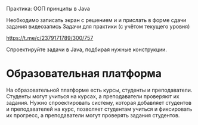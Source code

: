 Практика: ООП принципы в Java

Необходимо записать экран с решением и и прислать в форме сдачи задания видеозапись
Задачи для практики (с учётом текущего уровня)

https://t.me/c/2379171789/300/757

Спроектируйте задачи в Java, подбирая нужные конструкции.

# Образовательная платформа
   На образовательной платформе есть курсы, студенты и преподаватели. Студенты могут учиться на курсах, а преподаватели проверяют их задания. Нужно спроектировать систему, которая добавляет студентов и преподавателей на курс, позволяет студентам учиться и фиксировать их прогресс, а преподаватели могут проверять задания студентов.